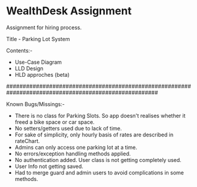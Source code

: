 # WealthDesk Assignment
 Assignment for hiring process.

Title - Parking Lot System

Contents:-

- Use-Case Diagram
- LLD Design
- HLD approches (beta)

######################################################################################################

Known Bugs/Missings:-

- There is no class for Parking Slots. So app doesn't realises whether it freed a bike space or car space.
- No setters/getters used due to lack of time.
- For sake of simplicity, only hourly basis of rates are described in rateChart.
- Admins can only access one parking lot at a time.
- No errors/exception handling methods applied.
- No authentication added. User class is not getting completely used.
- User Info not getting saved.
- Had to merge guard and admin users to avoid complications in some methods.